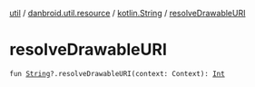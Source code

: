 [util](../../index.md) / [danbroid.util.resource](../index.md) / [kotlin.String](index.md) / [resolveDrawableURI](./resolve-drawable-u-r-i.md)

# resolveDrawableURI

`fun `[`String`](https://kotlinlang.org/api/latest/jvm/stdlib/kotlin/-string/index.html)`?.resolveDrawableURI(context: Context): `[`Int`](https://kotlinlang.org/api/latest/jvm/stdlib/kotlin/-int/index.html)